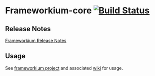 Frameworkium-core [![Build Status][status-svg]][status]
=======================================================

## Release Notes

[Frameworkium Release Notes][release-notes]

## Usage

See [frameworkium project][frameworkium] and associated [wiki][wiki] for usage.

[status-svg]: https://travis-ci.org/robertgates55/frameworkium-core.svg?branch=master
[status]: https://travis-ci.org/robertgates55/frameworkium-core
[release-notes]: https://github.com/robertgates55/frameworkium-core/wiki/Release-Notes
[frameworkium]: https://github.com/robertgates55/frameworkium
[wiki]: https://github.com/robertgates55/frameworkium/wiki
